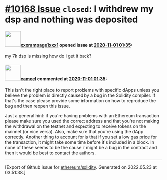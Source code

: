 # [\#10168 Issue](https://github.com/ethereum/solidity/issues/10168) `closed`: I withdrew my dsp and nothing was deposited

#### <img src="https://avatars.githubusercontent.com/u/8348030?v=4" width="50">[xxxrampage1xxx1](https://github.com/xxxrampage1xxx1) opened issue at [2020-11-01 01:35](https://github.com/ethereum/solidity/issues/10168):

my 7k dsp is missing  how do i get it back?

#### <img src="https://avatars.githubusercontent.com/u/137030?v=4" width="50">[cameel](https://github.com/cameel) commented at [2020-11-01 01:35](https://github.com/ethereum/solidity/issues/10168#issuecomment-720164929):

This isn't the right place to report problems with specific dApps unless you believe the problem is directly caused by a bug in the Solidity compiler. If that's the case please provide some information on how to reproduce the bug and then reopen this issue.

Just a general hint: if you're having problems with an Ethereum transaction please make sure you used the correct address and that you're not making the withdrawal on the testnet and expecting to receive tokens on the mainnet (or vice versa). Also, make sure that you're using the dApp correctly. Another thing to account for is that if you set a low gas price for the transaction, it might take some time before it's included in a block. In none of these seems to be the cause it might be a bug in the contract and then it would be best to contact the authors.


-------------------------------------------------------------------------------



[Export of Github issue for [ethereum/solidity](https://github.com/ethereum/solidity). Generated on 2022.05.23 at 03:51:38.]
